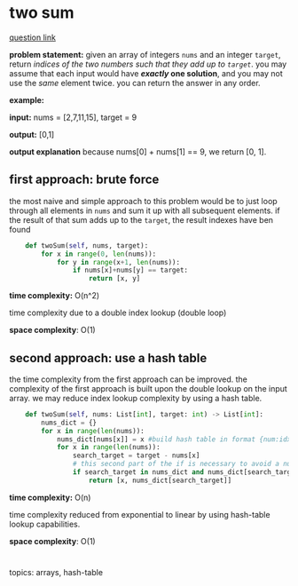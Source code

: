 
# two sum

[question link](https://leetcode.com/problems/two-sum/)

**problem statement:**
given an array of integers  `nums` and an integer  `target`, return  _indices of the two numbers such that they add up to  `target`_.
you may assume that each input would have  **_exactly_  one solution**, and you may not use the  _same_  element twice.
you can return the answer in any order.

**example:**

**input:** nums = [2,7,11,15], target = 9

**output:** [0,1]

**output explanation** because nums[0] + nums[1] == 9, we return [0, 1].


## first approach: brute force
the most naive and simple approach to this problem would be to just loop through all elements in `nums` and sum it up with all subsequent elements. if the result of that sum adds up to the `target`, the result indexes have ben found
```python
    def twoSum(self, nums, target):
        for x in range(0, len(nums)):
            for y in range(x+1, len(nums)):
                if nums[x]+nums[y] == target:
                    return [x, y]
```
**time complexity:** O(n^2)

time complexity due to a double index lookup (double loop)

**space complexity**: O(1)

## second approach: use a hash table

the time complexity from the first approach can be improved.
the complexity of the first approach is built upon the double lookup on the input array.
we may reduce index lookup complexity by using a hash table.
```python
    def twoSum(self, nums: List[int], target: int) -> List[int]:
        nums_dict = {}
        for x in range(len(nums)):
            nums_dict[nums[x]] = x #build hash table in format {num:idx}
            for x in range(len(nums)):
                search_target = target - nums[x]
                # this second part of the if is necessary to avoid a number adding to itself
                if search_target in nums_dict and nums_dict[search_target] != x:
                    return [x, nums_dict[search_target]]
```
**time complexity:** O(n)

time complexity reduced from exponential to linear by using hash-table lookup capabilities.

**space complexity**: O(1)

#
topics: arrays, hash-table
